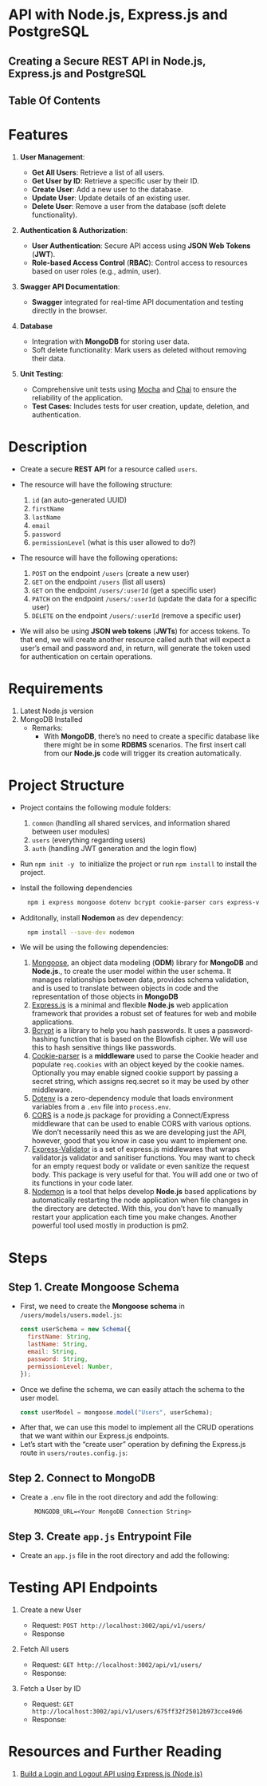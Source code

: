 # API with Node.js, Express.js and PostgreSQL

## Creating a Secure REST API in Node.js, Express.js and PostgreSQL

## Table Of Contents

# Features

1. **User Management**:

   - **Get All Users**: Retrieve a list of all users.
   - **Get User by ID**: Retrieve a specific user by their ID.
   - **Create User**: Add a new user to the database.
   - **Update User**: Update details of an existing user.
   - **Delete User**: Remove a user from the database (soft delete functionality).

2. **Authentication & Authorization**:

   - **User Authentication**: Secure API access using **JSON Web Tokens** (**JWT**).
   - **Role-based Access Control** (**RBAC**): Control access to resources based on user roles (e.g., admin, user).

3. **Swagger API Documentation**:

   - **Swagger** integrated for real-time API documentation and testing directly in the browser.

4. **Database**

   - Integration with **MongoDB** for storing user data.
   - Soft delete functionality: Mark users as deleted without removing their data.

5. **Unit Testing**:
   - Comprehensive unit tests using [Mocha]() and [Chai]() to ensure the reliability of the application.
   - **Test Cases**: Includes tests for user creation, update, deletion, and authentication.

# Description

- Create a secure **REST API** for a resource called `users`.
- The resource will have the following structure:

  1. `id` (an auto-generated UUID)
  2. `firstName`
  3. `lastName`
  4. `email`
  5. `password`
  6. `permissionLevel` (what is this user allowed to do?)

- The resource will have the following operations:

  1. `POST` on the endpoint `/users` (create a new user)
  2. `GET` on the endpoint `/users` (list all users)
  3. `GET` on the endpoint `/users/:userId` (get a specific user)
  4. `PATCH` on the endpoint `/users/:userId` (update the data for a specific user)
  5. `DELETE` on the endpoint `/users/:userId` (remove a specific user)

- We will also be using **JSON web tokens** (**JWTs**) for access tokens. To that end, we will create another resource called auth that will expect a user’s email and password and, in return, will generate the token used for authentication on certain operations.

# Requirements

1. Latest Node.js version
2. MongoDB Installed
   - Remarks:
     - With **MongoDB**, there’s no need to create a specific database like there might be in some **RDBMS** scenarios. The first insert call from our **Node.js** code will trigger its creation automatically.

# Project Structure

- Project contains the following module folders:

  1. `common` (handling all shared services, and information shared between user modules)
  2. `users` (everything regarding users)
  3. `auth` (handling JWT generation and the login flow)

- Run `npm init -y ` to initialize the project or run `npm install` to install the project.
- Install the following dependencies
  ```sh
    npm i express mongoose dotenv bcrypt cookie-parser cors express-validator jsonwebtoken
  ```
- Additonally, install **Nodemon** as dev dependency:
  ```sh
    npm install --save-dev nodemon
  ```
- We will be using the following dependencies:
  1. [Mongoose](https://mongoosejs.com/), an object data modeling (**ODM**) library for **MongoDB** and **Node.js**., to create the user model within the user schema. It manages relationships between data, provides schema validation, and is used to translate between objects in code and the representation of those objects in **MongoDB**
  2. [Express.js](https://expressjs.com) is a minimal and flexible **Node.js** web application framework that provides a robust set of features for web and mobile applications.
  3. [Bcrypt]() is a library to help you hash passwords. It uses a password-hashing function that is based on the Blowfish cipher. We will use this to hash sensitive things like passwords.
  4. [Cookie-parser]() is a **middleware** used to parse the Cookie header and populate `req.cookies` with an object keyed by the cookie names. Optionally you may enable signed cookie support by passing a secret string, which assigns req.secret so it may be used by other middleware.
  5. [Dotenv]() is a zero-dependency module that loads environment variables from a `.env` file into `process.env`.
  6. [CORS]() is a node.js package for providing a Connect/Express middleware that can be used to enable CORS with various options. We don’t necessarily need this as we are developing just the API, however, good that you know in case you want to implement one.
  7. [Express-Validator]() is a set of express.js middlewares that wraps validator.js validator and sanitiser functions. You may want to check for an empty request body or validate or even sanitize the request body. This package is very useful for that. You will add one or two of its functions in your code later.
  8. [Nodemon]() is a tool that helps develop **Node.js** based applications by automatically restarting the node application when file changes in the directory are detected. With this, you don’t have to manually restart your application each time you make changes. Another powerful tool used mostly in production is pm2.

# Steps

## Step 1. Create Mongoose Schema

- First, we need to create the **Mongoose schema** in `/users/models/users.model.js`:
  ```javascript
  const userSchema = new Schema({
    firstName: String,
    lastName: String,
    email: String,
    password: String,
    permissionLevel: Number,
  });
  ```
- Once we define the schema, we can easily attach the schema to the user model.
  ```javascript
  const userModel = mongoose.model("Users", userSchema);
  ```
- After that, we can use this model to implement all the CRUD operations that we want within our Express.js endpoints.
- Let’s start with the “create user” operation by defining the Express.js route in `users/routes.config.js`:

## Step 2. Connect to MongoDB

- Create a `.env` file in the root directory and add the following:
  ```env
      MONGODB_URL=<Your MongoDB Connection String>
  ```

## Step 3. Create `app.js` Entrypoint File

- Create an `app.js` file in the root directory and add the following:

# Testing API Endpoints

1. Create a new User

   - Request: `POST http://localhost:3002/api/v1/users/`
   - Response

2. Fetch All users

   - Request: `GET http://localhost:3002/api/v1/users/`
   - Response:

3. Fetch a User by ID
   - Request:  `GET http://localhost:3002/api/v1/users/675ff32f25012b973cce49d6`
   - Response:

# Resources and Further Reading

1. [Build a Login and Logout API using Express.js (Node.js)](https://hackernoon.com/build-a-login-and-logout-api-using-expressjs-nodejs?ref=dailydev)

